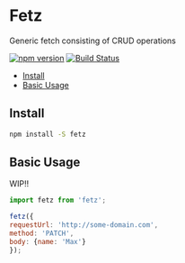 

# Fetz
Generic fetch consisting of CRUD operations

[![npm version](https://badge.fury.io/js/fetz.svg)](https://badge.fury.io/js/fetz)
[![Build Status](https://travis-ci.org/panalbish/fetz.svg?branch=master)](https://travis-ci.org/panalbish/fetz)

-   [Install](#install)
-   [Basic Usage](#basic-usage)

## Install

```bash
npm install -S fetz
```

## Basic Usage
WIP!!

```js
import fetz from 'fetz';

fetz({
requestUrl: 'http://some-domain.com',
method: 'PATCH',
body: {name: 'Max'}
});
```